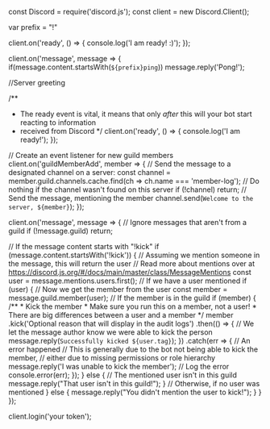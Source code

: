 const Discord = require('discord.js');
const client = new Discord.Client();
 
var prefix = "!"
 
client.on('ready', () => {
    console.log('I am ready! :)');
});
 
client.on('message', message => {
    if(message.content.startsWith(`${prefix}ping`))
        message.reply('Pong!');
 
//Server greeting 
 
/**
 * The ready event is vital, it means that only _after_ this will your bot start reacting to information
 * received from Discord
 */
client.on('ready', () => {
  console.log('I am ready!');
});
 
// Create an event listener for new guild members
client.on('guildMemberAdd', member => {
  // Send the message to a designated channel on a server:
  const channel = member.guild.channels.cache.find(ch => ch.name === 'member-log');
  // Do nothing if the channel wasn't found on this server
  if (!channel) return;
  // Send the message, mentioning the member
  channel.send(`Welcome to the server, ${member}`);
});
 
client.on('message', message => {
  // Ignore messages that aren't from a guild
  if (!message.guild) return;
 
  // If the message content starts with "!kick"
  if (message.content.startsWith('!kick')) {
    // Assuming we mention someone in the message, this will return the user
    // Read more about mentions over at https://discord.js.org/#/docs/main/master/class/MessageMentions
    const user = message.mentions.users.first();
    // If we have a user mentioned
    if (user) {
      // Now we get the member from the user
      const member = message.guild.member(user);
      // If the member is in the guild
      if (member) {
        /**
         * Kick the member
         * Make sure you run this on a member, not a user!
         * There are big differences between a user and a member
         */
        member
          .kick('Optional reason that will display in the audit logs')
          .then(() => {
            // We let the message author know we were able to kick the person
            message.reply(`Successfully kicked ${user.tag}`);
          })
          .catch(err => {
            // An error happened
            // This is generally due to the bot not being able to kick the member,
            // either due to missing permissions or role hierarchy
            message.reply('I was unable to kick the member');
            // Log the error
            console.error(err);
          });
      } else {
        // The mentioned user isn't in this guild
        message.reply("That user isn't in this guild!");
      }
      // Otherwise, if no user was mentioned
    } else {
      message.reply("You didn't mention the user to kick!");
    }
  }
});
 
client.login('your token');
